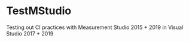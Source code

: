 # TestMStudio
Testing out CI practices with Measurement Studio 2015 + 2019 in Visual Studio 2017 + 2019
